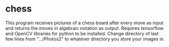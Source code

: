 # chess

This program receives pictures of a chess board after every move as input and returns the moves in algebraic notation as output.
Requires tensorflow and OpenCV libraries for python to be installed.
Change directory of last few lines from ".../Photos2" to whatever directory you store your images in.
